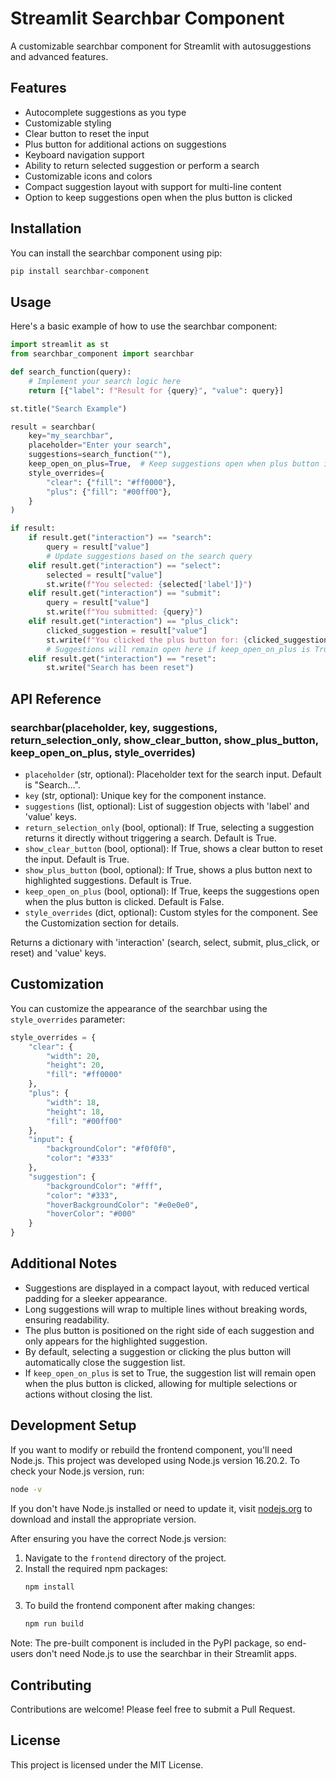 # Streamlit Searchbar Component

A customizable searchbar component for Streamlit with autosuggestions and advanced features.

## Features

- Autocomplete suggestions as you type
- Customizable styling
- Clear button to reset the input
- Plus button for additional actions on suggestions
- Keyboard navigation support
- Ability to return selected suggestion or perform a search
- Customizable icons and colors
- Compact suggestion layout with support for multi-line content
- Option to keep suggestions open when the plus button is clicked

## Installation

You can install the searchbar component using pip:

```bash
pip install searchbar-component
```

## Usage

Here's a basic example of how to use the searchbar component:

```python
import streamlit as st
from searchbar_component import searchbar

def search_function(query):
    # Implement your search logic here
    return [{"label": f"Result for {query}", "value": query}]

st.title("Search Example")

result = searchbar(
    key="my_searchbar",
    placeholder="Enter your search",
    suggestions=search_function(""),
    keep_open_on_plus=True,  # Keep suggestions open when plus button is clicked
    style_overrides={
        "clear": {"fill": "#ff0000"},
        "plus": {"fill": "#00ff00"},
    }
)

if result:
    if result.get("interaction") == "search":
        query = result["value"]
        # Update suggestions based on the search query
    elif result.get("interaction") == "select":
        selected = result["value"]
        st.write(f"You selected: {selected['label']}")
    elif result.get("interaction") == "submit":
        query = result["value"]
        st.write(f"You submitted: {query}")
    elif result.get("interaction") == "plus_click":
        clicked_suggestion = result["value"]
        st.write(f"You clicked the plus button for: {clicked_suggestion['label']}")
        # Suggestions will remain open here if keep_open_on_plus is True
    elif result.get("interaction") == "reset":
        st.write("Search has been reset")
```

## API Reference

### searchbar(placeholder, key, suggestions, return_selection_only, show_clear_button, show_plus_button, keep_open_on_plus, style_overrides)

- `placeholder` (str, optional): Placeholder text for the search input. Default is "Search...".
- `key` (str, optional): Unique key for the component instance.
- `suggestions` (list, optional): List of suggestion objects with 'label' and 'value' keys.
- `return_selection_only` (bool, optional): If True, selecting a suggestion returns it directly without triggering a search. Default is True.
- `show_clear_button` (bool, optional): If True, shows a clear button to reset the input. Default is True.
- `show_plus_button` (bool, optional): If True, shows a plus button next to highlighted suggestions. Default is True.
- `keep_open_on_plus` (bool, optional): If True, keeps the suggestions open when the plus button is clicked. Default is False.
- `style_overrides` (dict, optional): Custom styles for the component. See the Customization section for details.

Returns a dictionary with 'interaction' (search, select, submit, plus_click, or reset) and 'value' keys.

## Customization

You can customize the appearance of the searchbar using the `style_overrides` parameter:

```python
style_overrides = {
    "clear": {
        "width": 20,
        "height": 20,
        "fill": "#ff0000"
    },
    "plus": {
        "width": 18,
        "height": 18,
        "fill": "#00ff00"
    },
    "input": {
        "backgroundColor": "#f0f0f0",
        "color": "#333"
    },
    "suggestion": {
        "backgroundColor": "#fff",
        "color": "#333",
        "hoverBackgroundColor": "#e0e0e0",
        "hoverColor": "#000"
    }
}
```

## Additional Notes

- Suggestions are displayed in a compact layout, with reduced vertical padding for a sleeker appearance.
- Long suggestions will wrap to multiple lines without breaking words, ensuring readability.
- The plus button is positioned on the right side of each suggestion and only appears for the highlighted suggestion.
- By default, selecting a suggestion or clicking the plus button will automatically close the suggestion list.
- If `keep_open_on_plus` is set to True, the suggestion list will remain open when the plus button is clicked, allowing for multiple selections or actions without closing the list.

## Development Setup

If you want to modify or rebuild the frontend component, you'll need Node.js. This project was developed using Node.js version 16.20.2. To check your Node.js version, run:

```bash
node -v
```

If you don't have Node.js installed or need to update it, visit [nodejs.org](https://nodejs.org/) to download and install the appropriate version.

After ensuring you have the correct Node.js version:

1. Navigate to the `frontend` directory of the project.
2. Install the required npm packages:
   ```bash
   npm install
   ```
3. To build the frontend component after making changes:
   ```bash
   npm run build
   ```

Note: The pre-built component is included in the PyPI package, so end-users don't need Node.js to use the searchbar in their Streamlit apps.

## Contributing

Contributions are welcome! Please feel free to submit a Pull Request.

## License

This project is licensed under the MIT License.
